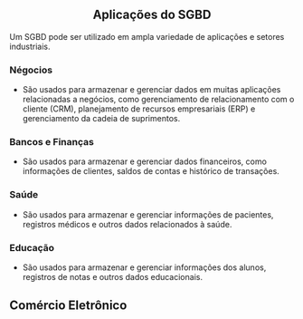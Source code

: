 ## <center>Aplicações do SGBD</center>

Um SGBD pode ser utilizado em ampla variedade de aplicações e setores industriais.

### Négocios
- São usados para armazenar e gerenciar dados em muitas aplicações relacionadas a negócios, como gerenciamento de relacionamento com o cliente (CRM), planejamento de recursos empresariais (ERP) e gerenciamento da cadeia de suprimentos.

### Bancos e Finanças
- São usados para armazenar e gerenciar dados financeiros, como informações de clientes, saldos de contas e histórico de transações.

### Saúde
- São usados para armazenar e gerenciar informações de pacientes, registros médicos e outros dados relacionados à saúde.

### Educação
- São usados para armazenar e gerenciar informações dos alunos, registros de notas e outros dados educacionais.

## Comércio Eletrônico
